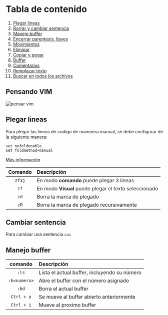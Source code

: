 # Tabla de contenido

1. [Plegar lineas](#plegar-lineas)
2. [Borrar y cambiar sentencia](#borrar-y-cambiar-sentencia)
3. [Manejo buffer](#manejo-buffer)
4. [Encerrar parentesis, llaves](vim-surround/readme.md)
5. [Movimientos](movimientos/readme.md)
6. [Eliminar](eliminar/readme.md)
7. [Copiar y pegar](copiar-pegar/readme.md)
8. [Buffer](buffer/readme.md)
9. [Comentarios](comentarios/readme.md)
10. [Remplazar texto](remplazar/readme.md)
11. [Buscar en todos los archivos](buscar/readme.md)

## Pensando VIM

![pensar vim](https://dev-to-uploads.s3.amazonaws.com/uploads/articles/buw7fbof0run3iafirmk.png)

## Plegar lineas
Para plegar las lineas de codigo de mamnera manual, se debe configurar de la siguiente manera:

```
set nofoldenable
set foldmethod=manual
```

[Más información](https://vim.fandom.com/wiki/Folding)

| Comando | Descripción |
| :---: | :--- |
| `zf3j`| En modo **comando** puede plegar 3 lineas |
| `zf`| En modo **Visual** puede plegar el texto seleccionado |
| `zd`| Borra la marca de plegado |
| `zD`| Borra la marca de plegado recursivamente |

## Cambiar sentencia
Para cambiar una sentencia `cas`

## Manejo buffer

| comando | Descripción |
| :---: | :--- |
| `:ls` | Lista el actual buffer, incluyendo su número |
| `:b<numero>`| Abre el buffer con el número asignado |
| `:bd`| Borra el actual buffer |
| `Ctrl + o`| Se mueve al buffer abierto anteriormente |
| `Ctrl + i`| Mueve al proximo buffer |

